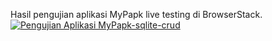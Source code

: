 Hasil pengujian aplikasi MyPapk live testing di BrowserStack.
[![Pengujian Aplikasi MyPapk-sqlite-crud](https://res.cloudinary.com/marcomontalbano/image/upload/v1636119129/video_to_markdown/images/google-drive--1fjtinMro-6ifYp3nxSh_EysYF90Jg5pe-c05b58ac6eb4c4700831b2b3070cd403.jpg)](https://drive.google.com/file/d/1fjtinMro-6ifYp3nxSh_EysYF90Jg5pe/view?usp=drivesdk "Pengujian Aplikasi MyPapk-sqlite-crud")
